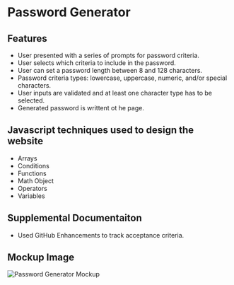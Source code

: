 # Password Generator
## Features
- User presented with a series of prompts for password criteria.
- User selects which criteria to include in the password. 
- User can set a password length between 8 and 128 characters.
- Password criteria types: lowercase, uppercase, numeric, and/or special characters.
- User inputs are validated and at least one character type has to be selected.
- Generated password is writtent ot he page. 

## Javascript techniques used to design the website
- Arrays
- Conditions
- Functions
- Math Object
- Operators
- Variables

## Supplemental Documentaiton
- Used GitHub Enhancements to track acceptance criteria.

## Mockup Image

![Password Generator Mockup]()